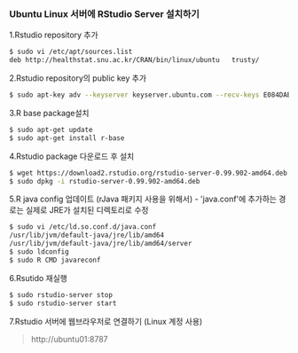 ### Ubuntu Linux 서버에 RStudio Server 설치하기

1.Rstudio repository 추가
```sh
$ sudo vi /etc/apt/sources.list
deb http://healthstat.snu.ac.kr/CRAN/bin/linux/ubuntu   trusty/
```
2.Rstudio repository의 public key 추가
```sh
$ sudo apt-key adv --keyserver keyserver.ubuntu.com --recv-keys E084DAB9
```
3.R base package설치
```sh
$ sudo apt-get update
$ sudo apt-get install r-base 
```
4.Rstudio package 다운로드 후 설치
```sh
$ wget https://download2.rstudio.org/rstudio-server-0.99.902-amd64.deb
$ sudo dpkg -i rstudio-server-0.99.902-amd64.deb
```
5.R java config 업데이트 (rJava 패키지 사용을 위해서)
	- 'java.conf'에 추가하는 경로는 실제로 JRE가 설치된 디렉토리로 수정
```sh
$ sudo vi /etc/ld.so.conf.d/java.conf
/usr/lib/jvm/default-java/jre/lib/amd64
/usr/lib/jvm/default-java/jre/lib/amd64/server
$ sudo ldconfig
$ sudo R CMD javareconf
```
6.Rsutido 재실행
```sh
$ sudo rstudio-server stop
$ sudo rstudio-server start
```
7.Rstudio 서버에 웹브라우저로 연결하기 (Linux 계정 사용)
  > http://ubuntu01:8787

